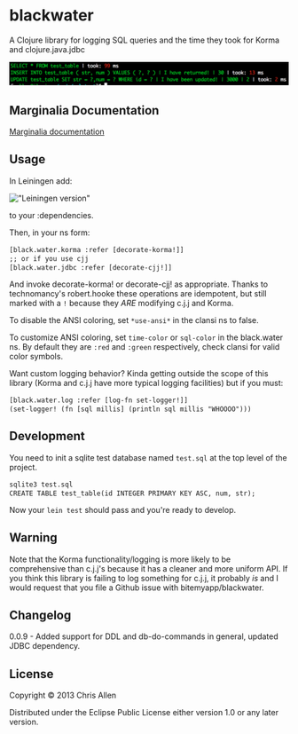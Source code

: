 # blackwater

A Clojure library for logging SQL queries and the time they took for Korma and clojure.java.jdbc

!["example image of blackwater output"](screenie.png)

## Marginalia Documentation

[Marginalia documentation](https://rawgithub.com/bitemyapp/blackwater/master/docs/uberdoc.html)

## Usage

In Leiningen add:

!["Leiningen version"](https://clojars.org/blackwater/latest-version.svg)

to your :dependencies.

Then, in your ns form:

    [black.water.korma :refer [decorate-korma!]]
    ;; or if you use cjj
    [black.water.jdbc :refer [decorate-cjj!]]

And invoke decorate-korma! or decorate-cjj! as appropriate. Thanks to technomancy's robert.hooke these operations are idempotent, but still marked with a `!` because they *ARE* modifying c.j.j and Korma.

To disable the ANSI coloring, set `*use-ansi*` in the clansi ns to false.

To customize ANSI coloring, set `time-color` or `sql-color` in the black.water ns. By default they are `:red` and `:green` respectively, check clansi for valid color symbols.

Want custom logging behavior? Kinda getting outside the scope of this library (Korma and c.j.j have more typical logging facilities) but if you must:

    [black.water.log :refer [log-fn set-logger!]]
    (set-logger! (fn [sql millis] (println sql millis "WHOOOO")))

## Development

You need to init a sqlite test database named `test.sql` at the top level of the project.

    sqlite3 test.sql
    CREATE TABLE test_table(id INTEGER PRIMARY KEY ASC, num, str);

Now your `lein test` should pass and you're ready to develop.

## Warning

Note that the Korma functionality/logging is more likely to be comprehensive than c.j.j's because it has a cleaner and more uniform API. If you think this library is failing to log something for c.j.j, it probably *is* and I would request that you file a Github issue with bitemyapp/blackwater.

## Changelog

0.0.9 - Added support for DDL and db-do-commands in general, updated JDBC dependency.

## License

Copyright © 2013 Chris Allen

Distributed under the Eclipse Public License either version 1.0 or any later version.
